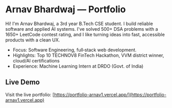 # Arnav Bhardwaj — Portfolio

Hi! I'm Arnav Bhardwaj, a 3rd year B.Tech CSE student. I build reliable software and applied AI systems. I've solved 500+ DSA problems with a 1650+ LeetCode contest rating, and I like turning ideas into fast, accessible products with a clean UX.

- Focus: Software Engineering, full‑stack web development.
- Highlights: Top 10 TECHNOV8 FinTech Hackathon, VVM district winner, cloud/AI certifications
- Experience: Machine Learning Intern at DRDO (Govt. of India)

## Live Demo

Visit the live portfolio: [https://portfolio-arnav1.vercel.app/](https://portfolio-arnav1.vercel.app)
